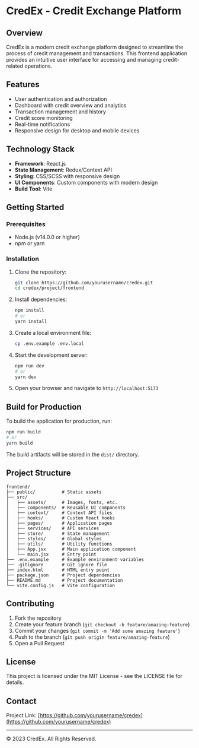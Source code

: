 # CredEx - Credit Exchange Platform

## Overview

CredEx is a modern credit exchange platform designed to streamline the process of credit management and transactions. This frontend application provides an intuitive user interface for accessing and managing credit-related operations.

## Features

- User authentication and authorization
- Dashboard with credit overview and analytics
- Transaction management and history
- Credit score monitoring
- Real-time notifications
- Responsive design for desktop and mobile devices

## Technology Stack

- **Framework**: React.js
- **State Management**: Redux/Context API
- **Styling**: CSS/SCSS with responsive design
- **UI Components**: Custom components with modern design
- **Build Tool**: Vite

## Getting Started

### Prerequisites

- Node.js (v14.0.0 or higher)
- npm or yarn

### Installation

1. Clone the repository:
   ```bash
   git clone https://github.com/yourusername/credex.git
   cd credex/project/frontend
   ```

2. Install dependencies:
   ```bash
   npm install
   # or
   yarn install
   ```

3. Create a local environment file:
   ```bash
   cp .env.example .env.local
   ```

4. Start the development server:
   ```bash
   npm run dev
   # or
   yarn dev
   ```

5. Open your browser and navigate to `http://localhost:5173`

## Build for Production

To build the application for production, run:

```bash
npm run build
# or
yarn build
```

The build artifacts will be stored in the `dist/` directory.

## Project Structure

```
frontend/
├── public/          # Static assets
├── src/
│   ├── assets/      # Images, fonts, etc.
│   ├── components/  # Reusable UI components
│   ├── context/     # Context API files
│   ├── hooks/       # Custom React hooks
│   ├── pages/       # Application pages
│   ├── services/    # API services
│   ├── store/       # State management
│   ├── styles/      # Global styles
│   ├── utils/       # Utility functions
│   ├── App.jsx      # Main application component
│   └── main.jsx     # Entry point
├── .env.example     # Example environment variables
├── .gitignore       # Git ignore file
├── index.html       # HTML entry point
├── package.json     # Project dependencies
├── README.md        # Project documentation
└── vite.config.js   # Vite configuration
```

## Contributing

1. Fork the repository
2. Create your feature branch (`git checkout -b feature/amazing-feature`)
3. Commit your changes (`git commit -m 'Add some amazing feature'`)
4. Push to the branch (`git push origin feature/amazing-feature`)
5. Open a Pull Request

## License

This project is licensed under the MIT License - see the LICENSE file for details.

## Contact

Project Link: [https://github.com/yourusername/credex](https://github.com/yourusername/credex)

---

© 2023 CredEx. All Rights Reserved.
